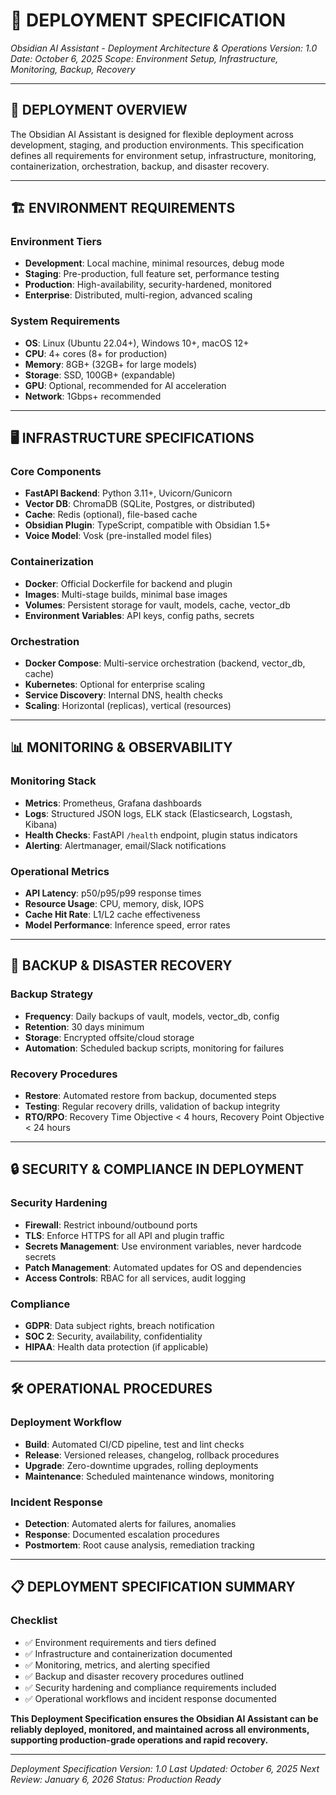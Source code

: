 # 🚀 **DEPLOYMENT SPECIFICATION**

_Obsidian AI Assistant - Deployment Architecture & Operations_
_Version: 1.0_
_Date: October 6, 2025_
_Scope: Environment Setup, Infrastructure, Monitoring, Backup, Recovery_

---

## 🎯 **DEPLOYMENT OVERVIEW**

The Obsidian AI Assistant is designed for flexible deployment across
development, staging, and production environments. This specification defines
all requirements for environment setup, infrastructure, monitoring,
containerization, orchestration, backup, and disaster recovery.

---

## 🏗️ **ENVIRONMENT REQUIREMENTS**

### **Environment Tiers**

- **Development**: Local machine, minimal resources, debug mode
- **Staging**: Pre-production, full feature set, performance testing
- **Production**: High-availability, security-hardened, monitored
- **Enterprise**: Distributed, multi-region, advanced scaling

### **System Requirements**

- **OS**: Linux (Ubuntu 22.04+), Windows 10+, macOS 12+
- **CPU**: 4+ cores (8+ for production)
- **Memory**: 8GB+ (32GB+ for large models)
- **Storage**: SSD, 100GB+ (expandable)
- **GPU**: Optional, recommended for AI acceleration
- **Network**: 1Gbps+ recommended

---

## 🖥️ **INFRASTRUCTURE SPECIFICATIONS**

### **Core Components**

- **FastAPI Backend**: Python 3.11+, Uvicorn/Gunicorn
- **Vector DB**: ChromaDB (SQLite, Postgres, or distributed)
- **Cache**: Redis (optional), file-based cache
- **Obsidian Plugin**: TypeScript, compatible with Obsidian 1.5+
- **Voice Model**: Vosk (pre-installed model files)

### **Containerization**

- **Docker**: Official Dockerfile for backend and plugin
- **Images**: Multi-stage builds, minimal base images
- **Volumes**: Persistent storage for vault, models, cache, vector_db
- **Environment Variables**: API keys, config paths, secrets

### **Orchestration**

- **Docker Compose**: Multi-service orchestration (backend, vector_db, cache)
- **Kubernetes**: Optional for enterprise scaling
- **Service Discovery**: Internal DNS, health checks
- **Scaling**: Horizontal (replicas), vertical (resources)

---

## 📊 **MONITORING & OBSERVABILITY**

### **Monitoring Stack**

- **Metrics**: Prometheus, Grafana dashboards
- **Logs**: Structured JSON logs, ELK stack (Elasticsearch, Logstash, Kibana)
- **Health Checks**: FastAPI `/health` endpoint, plugin status indicators
- **Alerting**: Alertmanager, email/Slack notifications

### **Operational Metrics**

- **API Latency**: p50/p95/p99 response times
- **Resource Usage**: CPU, memory, disk, IOPS
- **Cache Hit Rate**: L1/L2 cache effectiveness
- **Model Performance**: Inference speed, error rates

---

## 💾 **BACKUP & DISASTER RECOVERY**

### **Backup Strategy**

- **Frequency**: Daily backups of vault, models, vector_db, config
- **Retention**: 30 days minimum
- **Storage**: Encrypted offsite/cloud storage
- **Automation**: Scheduled backup scripts, monitoring for failures

### **Recovery Procedures**

- **Restore**: Automated restore from backup, documented steps
- **Testing**: Regular recovery drills, validation of backup integrity
- **RTO/RPO**: Recovery Time Objective < 4 hours, Recovery Point Objective < 24 hours

---

## 🔒 **SECURITY & COMPLIANCE IN DEPLOYMENT**

### **Security Hardening**

- **Firewall**: Restrict inbound/outbound ports
- **TLS**: Enforce HTTPS for all API and plugin traffic
- **Secrets Management**: Use environment variables, never hardcode secrets
- **Patch Management**: Automated updates for OS and dependencies
- **Access Controls**: RBAC for all services, audit logging

### **Compliance**

- **GDPR**: Data subject rights, breach notification
- **SOC 2**: Security, availability, confidentiality
- **HIPAA**: Health data protection (if applicable)

---

## 🛠️ **OPERATIONAL PROCEDURES**

### **Deployment Workflow**

- **Build**: Automated CI/CD pipeline, test and lint checks
- **Release**: Versioned releases, changelog, rollback procedures
- **Upgrade**: Zero-downtime upgrades, rolling deployments
- **Maintenance**: Scheduled maintenance windows, monitoring

### **Incident Response**

- **Detection**: Automated alerts for failures, anomalies
- **Response**: Documented escalation procedures
- **Postmortem**: Root cause analysis, remediation tracking

---

## 📋 **DEPLOYMENT SPECIFICATION SUMMARY**

### **Checklist**

- ✅ Environment requirements and tiers defined
- ✅ Infrastructure and containerization documented
- ✅ Monitoring, metrics, and alerting specified
- ✅ Backup and disaster recovery procedures outlined
- ✅ Security hardening and compliance requirements included
- ✅ Operational workflows and incident response documented

**This Deployment Specification ensures the Obsidian AI Assistant can be
reliably deployed, monitored, and maintained across all environments, supporting
production-grade operations and rapid recovery.**

---

_Deployment Specification Version: 1.0_
_Last Updated: October 6, 2025_
_Next Review: January 6, 2026_
_Status: Production Ready_
